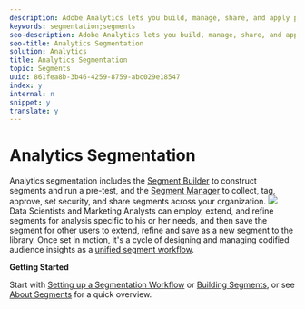 ```yaml
---
description: Adobe Analytics lets you build, manage, share, and apply powerful, focused audience segments to your reports using Analytics capabilities, the Adobe Experience Cloud, Adobe Target, and other integrated Adobe products.
keywords: segmentation;segments
seo-description: Adobe Analytics lets you build, manage, share, and apply powerful, focused audience segments to your reports using Analytics capabilities, the Adobe Experience Cloud, Adobe Target, and other integrated Adobe products.
seo-title: Analytics Segmentation
solution: Analytics
title: Analytics Segmentation
topic: Segments
uuid: 861fea8b-3b46-4259-8759-abc029e18547
index: y
internal: n
snippet: y
translate: y
---
```


# Analytics Segmentation

Analytics segmentation includes the [ Segment Builder](seg_workflow.md#concept_BD4C17B01C5B4E378D0C14C852D055D4) to construct segments and run a pre-test, and the [ Segment Manager](seg_workflow.md#section_7FDCD12949BE4741A402DB83AB7B37DF) to collect, tag, approve, set security, and share segments across your organization. 
![](graphics/seg__overview.png) Data Scientists and Marketing Analysts can employ, extend, and refine segments for analysis specific to his or her needs, and then save the segment for other users to extend, refine and save as a new segment to the library. Once set in motion, it's a cycle of designing and managing codified audience insights as a [ unified segment workflow](seg_workflow.md#concept_6D2E1A72A3AD4EBBB9135094F2D9DEDF). 

**Getting Started** 

Start with [ Setting up a Segmentation Workflow](seg_workflow.md#concept_6D2E1A72A3AD4EBBB9135094F2D9DEDF) or [ Building Segments](seg_build.md#concept_BD4C17B01C5B4E378D0C14C852D055D4), or see [ About Segments](seg_overview.md#concept_82653C7E29FE49F5A4B5E5E93B0A6399) for a quick overview. 
